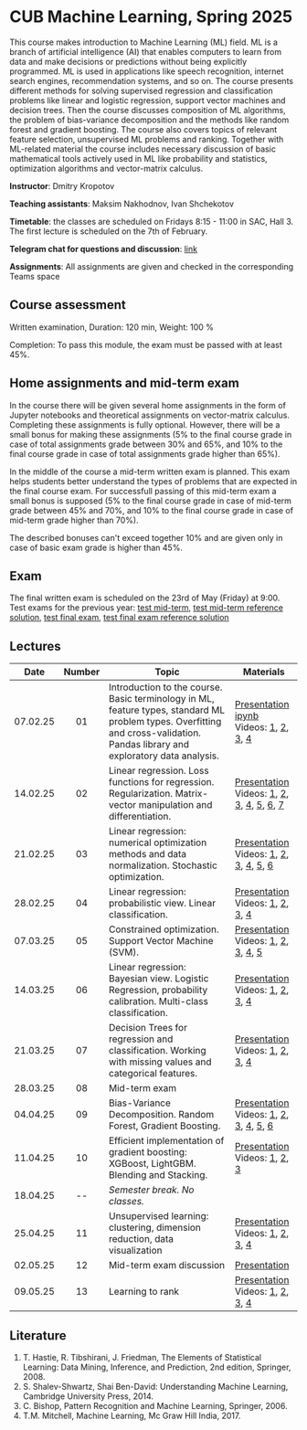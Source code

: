 # CUB Machine Learning, Spring 2025

This course makes introduction to Machine Learning (ML) field. ML is a branch of artificial intelligence (AI) that enables computers to learn from data and make decisions or predictions without being explicitly programmed. ML is used in applications like speech recognition, internet search engines, recommendation systems, and so on. The course presents different methods for solving supervised regression and classification problems like linear and logistic regression, support vector machines and decision trees. Then the course discusses composition of ML algorithms, the problem of bias-variance decomposition and the methods like random forest and gradient boosting. The course also covers topics of relevant feature selection, unsupervised ML problems and ranking. Together with ML-related material the course includes necessary discussion of basic mathematical tools actively used in ML like probability and statistics, optimization algorithms and vector-matrix calculus. 

**Instructor**: Dmitry Kropotov

**Teaching assistants**: Maksim Nakhodnov, Ivan Shchekotov

**Timetable**: the classes are scheduled on Fridays 8:15 - 11:00 in SAC, Hall 3. The first lecture is scheduled on the 7th of February.

**Telegram chat for questions and discussion**: [link](https://t.me/+izhIIZ9W5Fs1NDM6)

**Assignments**: All assignments are given and checked in the corresponding Teams space

## Course assessment

Written examination, Duration: 120 min, Weight: 100 %

Completion: To pass this module, the exam must be passed with at least 45%.

## Home assignments and mid-term exam

In the course there will be given several home assignments in the form of Jupyter notebooks and theoretical assignments on vector-matrix calculus. Completing these assignments is fully optional. However, there will be a small bonus for making these assignments (5% to the final course grade in case of total assignments grade between 30% and 65%, and 10% to the final course grade in case of total assignments grade higher than 65%). 

In the middle of the course a mid-term written exam is planned. This exam helps students better understand the types of problems that are expected in the final course exam. For successfull passing of this mid-term exam a small bonus is supposed (5% to the final course grade in case of mid-term grade between 45% and 70%, and 10% to the final course grade in case of mid-term grade higher than 70%).

The described bonuses can't exceed together 10% and are given only in case of basic exam grade is higher than 45%.

## Exam 

The final written exam is scheduled on the 23rd of May (Friday) at 9:00. Test exams for the previous year: [test mid-term](Materials/midterm_exam_test.pdf), [test mid-term reference solution](Materials/midterm_exam_test_reference.pdf), [test final exam](Materials/exam_test.pdf), [test final exam reference solution](Materials/exam_test_reference.pdf)

## Lectures

| Date | Number | Topic | Materials |
| :---: | :---: | --- | --- |
| 07.02.25 | 01 | Introduction to the course. Basic terminology in ML, feature types, standard ML problem types. Overfitting and cross-validation. Pandas library and exploratory data analysis.	| [Presentation](Materials/01-intro.pptx)<br> [ipynb](https://colab.research.google.com/drive/1XBc5gGHwtK7gh-Ajft_1o2hB1tq9Pq5v?usp=sharing)<br> Videos: [1](https://player.vimeo.com/video/908116908?h=3f3f70101a&amp;badge=0&amp;autopause=0&amp;player_id=0&amp;app_id=58479), [2](https://player.vimeo.com/video/908117286?h=bc61876ce5&amp;badge=0&amp;autopause=0&amp;player_id=0&amp;app_id=58479), [3](https://player.vimeo.com/video/908117581?h=0e1d114484&amp;badge=0&amp;autopause=0&amp;player_id=0&amp;app_id=58479), [4](https://player.vimeo.com/video/908118001?h=2bb61615b3&amp;badge=0&amp;autopause=0&amp;player_id=0&amp;app_id=58479) |
| 14.02.25 | 02 | Linear regression. Loss functions for regression. Regularization. Matrix-vector manipulation and differentiation.	| [Presentation](Materials/02-linreg-diff.pptx)<br> Videos: [1](https://player.vimeo.com/video/911660805?h=083262749d&amp;badge=0&amp;autopause=0&amp;player_id=0&amp;app_id=58479), [2](https://player.vimeo.com/video/911661433?h=9afd6ead19&amp;badge=0&amp;autopause=0&amp;player_id=0&amp;app_id=58479), [3](https://player.vimeo.com/video/911663153?h=96abba6d75&amp;badge=0&amp;autopause=0&amp;player_id=0&amp;app_id=58479), [4](https://player.vimeo.com/video/914134535?h=e620483653&amp;badge=0&amp;autopause=0&amp;player_id=0&amp;app_id=58479), [5](https://player.vimeo.com/video/914136337?h=bb09deb776&amp;badge=0&amp;autopause=0&amp;player_id=0&amp;app_id=58479), [6](https://youtu.be/fU4z6iReJyg), [7](https://youtu.be/tlaBauP72nQ) |
| 21.02.25 | 03 | Linear regression: numerical optimization methods and data normalization. Stochastic optimization.	| [Presentation](Materials/03-linreg-optim-norm.pptx)<br> Videos: [1](https://player.vimeo.com/video/914135366?h=83b7790e52&amp;badge=0&amp;autopause=0&amp;player_id=0&amp;app_id=58479), [2](https://player.vimeo.com/video/914135974?h=1cc29f88e6&amp;badge=0&amp;autopause=0&amp;player_id=0&amp;app_id=58479), [3](https://player.vimeo.com/video/916211716?h=43452d4eab&amp;badge=0&amp;autopause=0&amp;player_id=0&amp;app_id=58479), [4](https://player.vimeo.com/video/916212036?h=cf9e3d0196&amp;badge=0&amp;autopause=0&amp;player_id=0&amp;app_id=58479), [5](https://player.vimeo.com/video/916212476?h=f76e8ca07f&amp;badge=0&amp;autopause=0&amp;player_id=0&amp;app_id=58479), [6](https://player.vimeo.com/video/916213126?h=cbf8e32e8b&amp;badge=0&amp;autopause=0&amp;player_id=0&amp;app_id=58479) |
| 28.02.25 | 04 | Linear regression: probabilistic view. Linear classification.	| [Presentation](Materials/04-linreg-prob-linclass.pptx)<br> Videos: [1](https://player.vimeo.com/video/914136487?h=95577d7d2f&amp;badge=0&amp;autopause=0&amp;player_id=0&amp;app_id=58479), [2](https://player.vimeo.com/video/914136707?h=4dd94c5ee7&amp;badge=0&amp;autopause=0&amp;player_id=0&amp;app_id=58479), [3](https://player.vimeo.com/video/915697217?h=5bc02b8674&amp;badge=0&amp;autopause=0&amp;player_id=0&amp;app_id=58479), [4](https://player.vimeo.com/video/915698609?h=d2c3105260&amp;badge=0&amp;autopause=0&amp;player_id=0&amp;app_id=58479) |
| 07.03.25 | 05 | Constrained optimization. Support Vector Machine (SVM).	| [Presentation](Materials/05-cond-opt-svm.pptx)<br> Videos: [1](https://player.vimeo.com/video/915694575?h=c3d4ea946c&amp;badge=0&amp;autopause=0&amp;player_id=0&amp;app_id=58479), [2](https://player.vimeo.com/video/915696075?h=85ca3a73bb&amp;badge=0&amp;autopause=0&amp;player_id=0&amp;app_id=58479), [3](https://player.vimeo.com/video/920683731?h=769dcbc592&amp;badge=0&amp;autopause=0&amp;player_id=0&amp;app_id=58479), [4](https://player.vimeo.com/video/920684597?h=4fb7df2a00&amp;badge=0&amp;autopause=0&amp;player_id=0&amp;app_id=58479), [5](https://player.vimeo.com/video/920685621?h=9c2b7a5dea&amp;badge=0&amp;autopause=0&amp;player_id=0&amp;app_id=58479) |
| 14.03.25 | 06 | Linear regression: Bayesian view. Logistic Regression, probability calibration. Multi-class classification. |  [Presentation](Materials/06-bayes-logreg-multiclass.pptx)<br> Videos: [1](https://player.vimeo.com/video/923723841?h=8015805703&amp;badge=0&amp;autopause=0&amp;player_id=0&amp;app_id=58479), [2](https://player.vimeo.com/video/923724058?h=aa49f1332d&amp;badge=0&amp;autopause=0&amp;player_id=0&amp;app_id=58479), [3](https://player.vimeo.com/video/923724135?h=3756d737a8&amp;badge=0&amp;autopause=0&amp;player_id=0&amp;app_id=58479), [4](https://player.vimeo.com/video/923723916?h=3e467950d1&amp;badge=0&amp;autopause=0&amp;player_id=0&amp;app_id=58479)  |
| 21.03.25 | 07 | Decision Trees for regression and classification. Working with missing values and categorical features. | [Presentation](Materials/07-decision-trees.pptx)<br> Videos: [1](https://player.vimeo.com/video/928466801?h=fabc6e4336&amp;badge=0&amp;autopause=0&amp;player_id=0&amp;app_id=58479), [2](https://player.vimeo.com/video/928467452?h=54288e605f&amp;badge=0&amp;autopause=0&amp;player_id=0&amp;app_id=58479), [3](https://player.vimeo.com/video/928467877?h=1665aedb69&amp;badge=0&amp;autopause=0&amp;player_id=0&amp;app_id=58479), [4](https://player.vimeo.com/video/928468224?h=1ec6545c1d&amp;badge=0&amp;autopause=0&amp;player_id=0&amp;app_id=58479)   |
| 28.03.25 | 08 | Mid-term exam |    |
| 04.04.25 | 09 | Bias-Variance Decomposition. Random Forest, Gradient Boosting. | [Presentation](Materials/09-bvd-rf-gb.pptx)<br> Videos: [1](https://player.vimeo.com/video/931031033?h=477004b30c&amp;badge=0&amp;autopause=0&amp;player_id=0&amp;app_id=58479), [2](https://player.vimeo.com/video/931031340?h=24a9173769&amp;badge=0&amp;autopause=0&amp;player_id=0&amp;app_id=58479), [3](https://player.vimeo.com/video/931032144?h=6af1ef6723&amp;badge=0&amp;autopause=0&amp;player_id=0&amp;app_id=58479), [4](https://player.vimeo.com/video/933860585?h=744d5cb4c3&amp;badge=0&amp;autopause=0&amp;player_id=0&amp;app_id=58479), [5](https://player.vimeo.com/video/933861720?h=383a451a5d&amp;badge=0&amp;autopause=0&amp;player_id=0&amp;app_id=58479), [6](https://player.vimeo.com/video/933862957?h=b90e30d40d&amp;badge=0&amp;autopause=0&amp;player_id=0&amp;app_id=58479)   |
| 11.04.25 | 10 | Efficient implementation of gradient boosting: XGBoost, LightGBM. Blending and Stacking. | [Presentation](Materials/10-gb-impl-stacking.pptx)<br> Videos: [1](https://player.vimeo.com/video/936211409?h=53a1ad4f2f&amp;badge=0&amp;autopause=0&amp;player_id=0&amp;app_id=58479), [2](https://player.vimeo.com/video/936211243?h=9940c3e16d&amp;badge=0&amp;autopause=0&amp;player_id=0&amp;app_id=58479), [3](https://player.vimeo.com/video/936211338?h=d73fec3f71&amp;badge=0&amp;autopause=0&amp;player_id=0&amp;app_id=58479)  |
| 18.04.25 | -- | *Semester break. No classes.*   |
| 25.04.25 | 11 | Unsupervised learning: clustering, dimension reduction, data visualization | [Presentation](Materials/11-unsupervised.pptx)<br> Videos: [1](https://player.vimeo.com/video/941993601?h=cdcf0289c8&amp;badge=0&amp;autopause=0&amp;player_id=0&amp;app_id=58479), [2](https://player.vimeo.com/video/941993669?h=e23794b902&amp;badge=0&amp;autopause=0&amp;player_id=0&amp;app_id=58479), [3](https://player.vimeo.com/video/941993750?h=67a21d8679&amp;badge=0&amp;autopause=0&amp;player_id=0&amp;app_id=58479), [4](https://player.vimeo.com/video/941993833?h=1287b51bca&amp;badge=0&amp;autopause=0&amp;player_id=0&amp;app_id=58479)
| 02.05.25 | 12 | Mid-term exam discussion | [Presentation](Materials/mid-term-discussion.pptx)
| 09.05.25 | 13 | Learning to rank | [Presentation](Materials/12-ranking.pptx)<br> Videos: [1](https://player.vimeo.com/video/943604801?h=d7e4164251&amp;badge=0&amp;autopause=0&amp;player_id=0&amp;app_id=58479), [2](https://player.vimeo.com/video/942279245?h=9ebf072765&amp;badge=0&amp;autopause=0&amp;player_id=0&amp;app_id=58479), [3](https://player.vimeo.com/video/942279284?h=b4ff658bcd&amp;badge=0&amp;autopause=0&amp;player_id=0&amp;app_id=58479), [4](https://player.vimeo.com/video/942279312?h=4707ecf6f4&amp;badge=0&amp;autopause=0&amp;player_id=0&amp;app_id=58479)

## Literature
1.	T. Hastie, R. Tibshirani, J. Friedman, The Elements of Statistical Learning: Data Mining, Inference, and Prediction, 2nd edition, Springer, 2008.
2.	S. Shalev-Shwartz, Shai Ben-David: Understanding Machine Learning, Cambridge University Press, 2014.
3.	C. Bishop, Pattern Recognition and Machine Learning, Springer, 2006.
4.	T.M. Mitchell, Machine Learning, Mc Graw Hill India, 2017.

